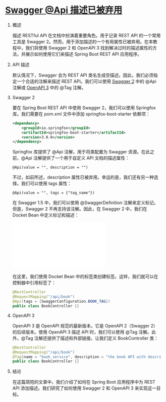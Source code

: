 # [Swagger @Api 描述已被弃用](https://www.baeldung.com/java-swagger-api-description-deprecated)

1. 概述

    描述 RESTful API 在文档中扮演着重要角色。用于记录 REST API 的一个常用工具是 Swagger 2。然而，用于添加描述的一个有用属性已被弃用。在本教程中，我们将使用 Swagger 2 和 OpenAPI 3 找到解决过时的描述属性的方法，并展示如何使用它们来描述 Spring Boot REST API 应用程序。

2. API 描述

    默认情况下，Swagger 会为 REST API 类名生成空描述。因此，我们必须指定一个合适的注解来描述 REST API。我们可以使用 [Swagger 2](https://www.baeldung.com/swagger-2-documentation-for-spring-rest-api) 中的 @Api 注解或 [OpenAPI 3](https://www.baeldung.com/spring-rest-openapi-documentation) 中的 @Tag 注解。

3. Swagger 2

    要在 Spring Boot REST API 中使用 Swagger 2，我们可以使用 Springfox 库。我们需要在 pom.xml 文件中添加 springfox-boot-starter 依赖项：

    ```xml
    <dependency>
        <groupId>io.springfox</groupId>
        <artifactId>springfox-boot-starter</artifactId>
        <version>3.0.0</version>
    </dependency>
    ```

    Springfox 库提供了 @Api 注解，用于将类配置为 Swagger 资源。在此之前，@Api 注解提供了一个用于自定义 API 文档的描述属性：

    `@Api(value = "", description = "")`

    不过，如前所述，description 属性已被弃用。幸运的是，我们还有另一种选择。我们可以使用 tags 属性：

    `@Api(value = "", tags = {"tag_name"})`

    在 Swagger 1.5 中，我们可以使用 @SwaggerDefinition 注解来定义标记。但是，Swagger 2 不再支持该注解。因此，在 Swagger 2 中，我们在 Docket Bean 中定义标记和描述：

    ![SwaggerConfiguration](/src/main/java/com/baeldung/apiswagger/config/SwaggerConfiguration.java)

    在这里，我们使用 Docket Bean 中的标签类创建标签。这样，我们就可以在控制器中引用标签了：

    ```java
    @RestController
    @RequestMapping("/api/book")
    @Api(tags = {SwaggerConfiguration.BOOK_TAG})
    public class BookController {}
    ```

4. OpenAPI 3

    OpenAPI 3 是 OpenAPI 规范的最新版本。它是 OpenAPI 2（Swagger 2）的后续版本。使用 OpenAPI 3 描述 API 时，我们可以使用 @Tag 注解。此外，@Tag 注解还提供了描述和外部链接。让我们定义 BookController 类：

    ```java
    @RestController
    @RequestMapping("/api/book")
    @Tag(name = "book service", description = "the book API with description tag annotation")
    public class BookController {}
    ```

5. 结论

    在这篇简短的文章中，我们介绍了如何在 Spring Boot 应用程序中为 REST API 添加描述。我们研究了如何使用 Swagger 2 和 OpenAPI 3 来实现这一目标。
